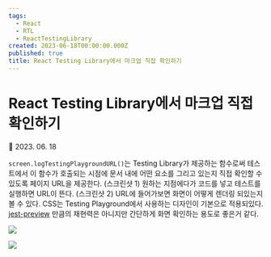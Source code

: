 ```yaml
---
tags:
  - React
  - RTL
  - ReactTestingLibrary
created: 2023-06-18T00:00:00.000Z
published: true
title: React Testing Library에서 마크업 직접 확인하기
---
```


# React Testing Library에서 마크업 직접 확인하기

📅 2023. 06. 18

`screen.logTestingPlaygroundURL()`는 Testing Library가 제공하는 함수로써 테스트에서 이 함수가 호출되는 시점에 문서 내에 어떤 요소를 그리고 있는지 직접 확인할 수 있도록 페이지 URL을 제공한다.
(스크린샷 1) 원하는 지점에다가 코드를 넣고 테스트를 실행하면 URL이 뜬다.
(스크린샷 2) URL에 들어가보면 화면이 어떻게 렌더링 되있는지 볼 수 있다. CSS는 Testing Playground에서 사용하는 디자인이 기본으로 적용되있다.
[jest-preview](https://github.com/nvh95/jest-preview) 만큼의 재현력은 아니지만 간단하게 화면 확인하는 용도로 좋은거 같다.

![](https://i.imgur.com/BLWe9X4.png)

![](https://i.imgur.com/dKIQnrK.png)
